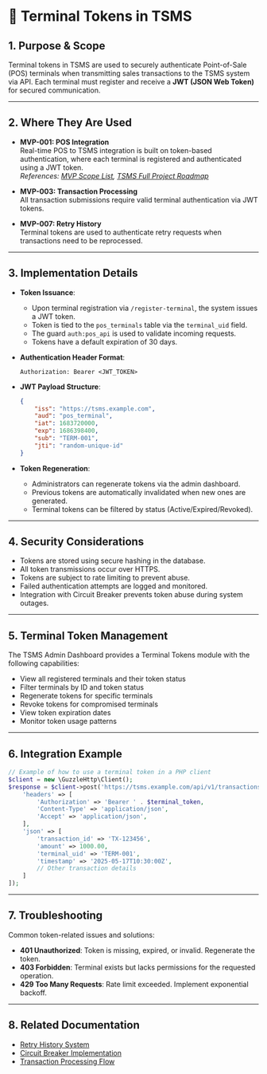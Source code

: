# 🔐 Terminal Tokens in TSMS

## 1. Purpose & Scope

Terminal tokens in TSMS are used to securely authenticate Point-of-Sale (POS) terminals when transmitting sales transactions to the TSMS system via API. Each terminal must register and receive a **JWT (JSON Web Token)** for secured communication.

---

## 2. Where They Are Used

-   **MVP-001: POS Integration**  
    Real-time POS to TSMS integration is built on token-based authentication, where each terminal is registered and authenticated using a JWT token.  
    _References: [MVP Scope List](#), [TSMS Full Project Roadmap](#)_

-   **MVP-003: Transaction Processing**  
    All transaction submissions require valid terminal authentication via JWT tokens.

-   **MVP-007: Retry History**  
    Terminal tokens are used to authenticate retry requests when transactions need to be reprocessed.

---

## 3. Implementation Details

-   **Token Issuance**:

    -   Upon terminal registration via `/register-terminal`, the system issues a JWT token.
    -   Token is tied to the `pos_terminals` table via the `terminal_uid` field.
    -   The guard `auth:pos_api` is used to validate incoming requests.
    -   Tokens have a default expiration of 30 days.

-   **Authentication Header Format**:

    ```http
    Authorization: Bearer <JWT_TOKEN>
    ```

-   **JWT Payload Structure**:

    ```json
    {
        "iss": "https://tsms.example.com",
        "aud": "pos_terminal",
        "iat": 1683720000,
        "exp": 1686398400,
        "sub": "TERM-001",
        "jti": "random-unique-id"
    }
    ```

-   **Token Regeneration**:
    -   Administrators can regenerate tokens via the admin dashboard.
    -   Previous tokens are automatically invalidated when new ones are generated.
    -   Terminal tokens can be filtered by status (Active/Expired/Revoked).

---

## 4. Security Considerations

-   Tokens are stored using secure hashing in the database.
-   All token transmissions occur over HTTPS.
-   Tokens are subject to rate limiting to prevent abuse.
-   Failed authentication attempts are logged and monitored.
-   Integration with Circuit Breaker prevents token abuse during system outages.

---

## 5. Terminal Token Management

The TSMS Admin Dashboard provides a Terminal Tokens module with the following capabilities:

-   View all registered terminals and their token status
-   Filter terminals by ID and token status
-   Regenerate tokens for specific terminals
-   Revoke tokens for compromised terminals
-   View token expiration dates
-   Monitor token usage patterns

---

## 6. Integration Example

```php
// Example of how to use a terminal token in a PHP client
$client = new \GuzzleHttp\Client();
$response = $client->post('https://tsms.example.com/api/v1/transactions', [
    'headers' => [
        'Authorization' => 'Bearer ' . $terminal_token,
        'Content-Type' => 'application/json',
        'Accept' => 'application/json',
    ],
    'json' => [
        'transaction_id' => 'TX-123456',
        'amount' => 1000.00,
        'terminal_uid' => 'TERM-001',
        'timestamp' => '2025-05-17T10:30:00Z',
        // Other transaction details
    ]
]);
```

---

## 7. Troubleshooting

Common token-related issues and solutions:

-   **401 Unauthorized**: Token is missing, expired, or invalid. Regenerate the token.
-   **403 Forbidden**: Terminal exists but lacks permissions for the requested operation.
-   **429 Too Many Requests**: Rate limit exceeded. Implement exponential backoff.

---

## 8. Related Documentation

-   [Retry History System](./retry_history.md)
-   [Circuit Breaker Implementation](./circuit_breaker.md)
-   [Transaction Processing Flow](./transaction_processing.md)
